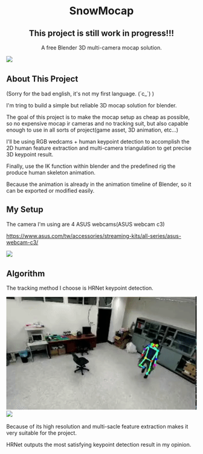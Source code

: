 <br />
<div align="center">
  <h1 align="center">SnowMocap</h1>
  <h2 align="center">This project is still work in progress!!!</h2>
  <p align="center">
    A free Blender 3D multi-camera mocap solution.
    <br />
  </p>
</div>
<img src="image/mocap_demo_gif.gif">

## About This Project

(Sorry for the bad english, it's not my first language. (´c_`) )

I'm tring to build a simple but reliable 3D mocap solution for blender.

The goal of this project is to make the mocap setup as cheap as possible, so no expensive mocap ir cameras and no tracking suit, but also capable enough to use in all sorts of project(game asset, 3D animation, etc...)

I'll be using RGB wedcams + human keypoint detection to accomplish the 2D human feature extraction and multi-camera triangulation to get precise 3D keypoint result.

Finally, use the IK function within blender and the predefined rig the produce human skeleton animation.

Because the animation is already in the animation timeline of Blender, so it can be exported or modified easily.

## My Setup
The camera I'm using are 4 ASUS webcams(ASUS webcam c3)

https://www.asus.com/tw/accessories/streaming-kits/all-series/asus-webcam-c3/

<img src="https://dlcdnwebimgs.asus.com/gain/397bff36-2a38-4408-a7a1-922a6520f39d/w692" height=400>

## Algorithm
The tracking method I choose is HRNet keypoint detection.

<img src="image/single_person_cam.gif" height=300>
<img src="https://github.com/HRNet/HRNet-Human-Pose-Estimation/raw/master/figures/hrnet.png" height=250>

Because of its high resolution and multi-sacle feature extraction makes it very suitable for the project.

HRNet outputs the most satisfying keypoint detection result in my opinion.






